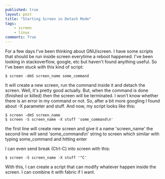 ```yaml
---
published: true
layout: post
title: "Starting Screen in Detach Mode"
tags:
    - screen
    - linux
comments: True
---
```


For a few days I've been thinking about GNU/screen. I have some scripts that should be run inside screen everytime a reboot happened. I've been looking in stackoverflow, google, etc but haven't found anything useful. So I've been stuck with this kind of script: 

``` shell
$ screen -dmS screen_name some_command
```

It will create a new screen, run the command inside it and detach the screen. Well, it's pretty good actually. But, when the command is done (finished or killed) then the screen will be terminated. I won't know whether there is an error in my command or not. So, after a bit more googling I found about -X parameter and stuff. And now, my script looks like this:

``` shell
$ screen -dmS screen_name
$ screen -S screen_name -X stuff 'some_command\n'
```

the first line will create new screen and give it a name 'screen_name' the second line will send 'some_command\n' string to screen which similar with typing some_command and hitting enter

I can even send break (Ctrl-C) into screen with this: 

``` shell
$ screen -S screen_name -X stuff '^C'
```

With this, I can create a script that can modify whatever happen inside the screen. I can combine it with fabric if I want.
